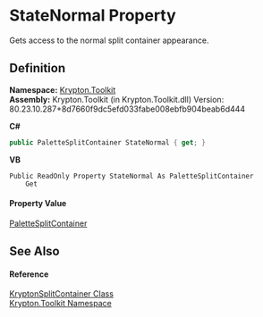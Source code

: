 # StateNormal Property


Gets access to the normal split container appearance.



## Definition
**Namespace:** <a href="79d2eac2-21f4-54ff-7552-b20c33c30600.md">Krypton.Toolkit</a>  
**Assembly:** Krypton.Toolkit (in Krypton.Toolkit.dll) Version: 80.23.10.287+8d7660f9dc5efd033fabe008ebfb904beab6d444

**C#**
``` C#
public PaletteSplitContainer StateNormal { get; }
```
**VB**
``` VB
Public ReadOnly Property StateNormal As PaletteSplitContainer
	Get
```



#### Property Value
<a href="d2ce34a1-9e3e-15c9-2d4a-789e694c799f.md">PaletteSplitContainer</a>

## See Also


#### Reference
<a href="15b94bc2-64bf-018d-f72a-31d6712a42c4.md">KryptonSplitContainer Class</a>  
<a href="79d2eac2-21f4-54ff-7552-b20c33c30600.md">Krypton.Toolkit Namespace</a>  
